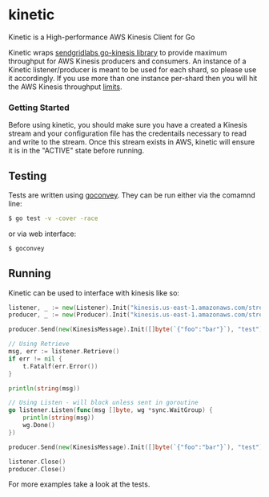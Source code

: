 # kinetic
Kinetic is a High-performance AWS Kinesis Client for Go

Kinetic wraps [sendgridlabs go-kinesis library](https://github.com/sendgridlabs/go-kinesis) to provide maximum throughput for AWS Kinesis producers and consumers.
An instance of a Kinetic listener/producer is meant to be used for each shard, so please use it accordingly. If you use more than one instance per-shard then you will
hit the AWS Kinesis throughput [limits](http://docs.aws.amazon.com/kinesis/latest/dev/service-sizes-and-limits.html).

### Getting Started
Before using kinetic, you should make sure you have a created a Kinesis stream and your configuration file has the credentails necessary to read and write to the stream. Once this stream exists in AWS, kinetic will ensure it is in the "ACTIVE" state before running.


## Testing
Tests are written using [goconvey](http://goconvey.co/). They can be run either via the comamnd line:

```sh
$ go test -v -cover -race
```

or via web interface:

```sh
$ goconvey
```

## Running
Kinetic can be used to interface with kinesis like so:


```go
listener, _ := new(Listener).Init("kinesis.us-east-1.amazonaws.com/stream", 0)
producer, _ := new(Producer).Init("kinesis.us-east-1.amazonaws.com/stream", 0)

producer.Send(new(KinesisMessage).Init([]byte(`{"foo":"bar"}`), "test"))

// Using Retrieve
msg, err := listener.Retrieve()
if err != nil {
    t.Fatalf(err.Error())
}

println(string(msg))

// Using Listen - will block unless sent in goroutine
go listener.Listen(func(msg []byte, wg *sync.WaitGroup) {
    println(string(msg))
    wg.Done()
})

producer.Send(new(KinesisMessage).Init([]byte(`{"foo":"bar"}`), "test"))

listener.Close()
producer.Close()
```

For more examples take a look at the tests.
